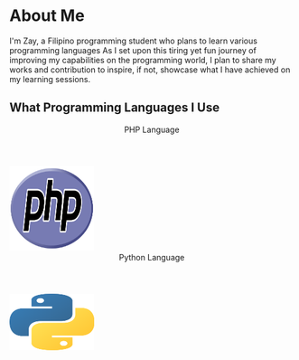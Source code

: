 # About Me

I'm Zay, a Filipino programming student who plans to learn various programming languages
As I set upon this tiring yet fun journey of improving my capabilities on the programming world, I plan to share my
works and contribution to inspire, if not, showcase what I have achieved on my learning sessions.

## What Programming Languages I Use
<DOCTYPE html>
<html>
  <header>
    <header style="text-align:center">PHP Language</header>
  </header>
  <body>
    <img src="images/languages/php.png", alt="php_logo", width="150", height="150">
  </body>
</html>
<html>
  <header>
    <header style="text-align:center">Python Language</header>
  </header>
  <body>
    <img src="images/languages/python.png", alt="python_logo", width="150", height="100">
  </body>
</html>
